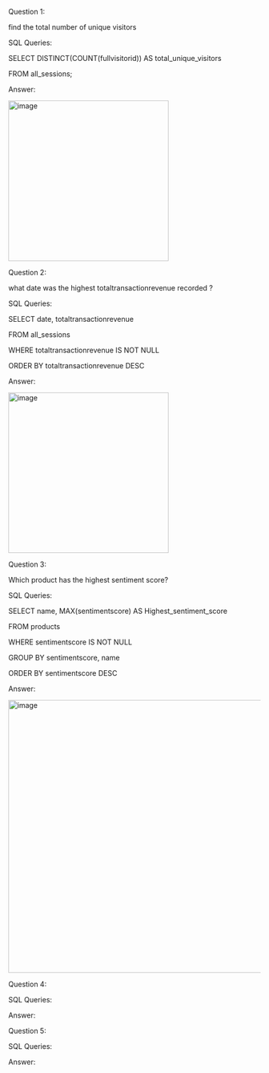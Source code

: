 Question 1: 

find the total number of unique visitors 

SQL Queries:

SELECT DISTINCT(COUNT(fullvisitorid)) AS total_unique_visitors

FROM all_sessions;

Answer: 


<img width="320" alt="image" src="https://github.com/mosesaligbe/SQL-Project/assets/30363635/4a60fa3e-c788-41ea-aad6-73828ff1e3a9">





Question 2: 

what date was the highest totaltransactionrevenue recorded ?


SQL Queries:

SELECT date, totaltransactionrevenue

FROM all_sessions

WHERE totaltransactionrevenue IS NOT NULL

ORDER BY totaltransactionrevenue DESC

Answer:

<img width="320" alt="image" src="https://github.com/mosesaligbe/SQL-Project/assets/30363635/79b4ee3d-c7e3-47d7-bf12-d6140a172458">



Question 3: 

Which product has the highest sentiment score?


SQL Queries:

SELECT name, MAX(sentimentscore) AS Highest_sentiment_score

FROM products

WHERE sentimentscore IS NOT NULL

GROUP BY sentimentscore, name

ORDER BY sentimentscore DESC

Answer:

<img width="544" alt="image" src="https://github.com/mosesaligbe/SQL-Project/assets/30363635/68d18b84-93a8-4a09-9e36-d62541a3124f">



Question 4: 

SQL Queries:

Answer:



Question 5: 

SQL Queries:

Answer:
